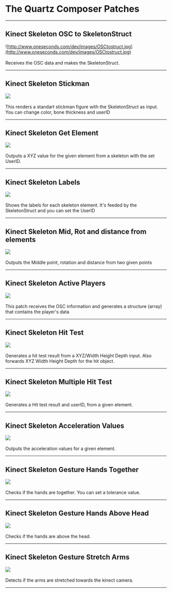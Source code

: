 # The Quartz Composer Patches #


---

## Kinect Skeleton OSC to SkeletonStruct ##
![http://www.oneseconds.com/dev/images/OSCtostruct.jpg](http://www.oneseconds.com/dev/images/OSCtostruct.jpg)
<br><br>
Receives the OSC data and makes the SkeletonStruct.<br>
<hr />
<h2>Kinect Skeleton Stickman</h2>
<img src='http://www.oneseconds.com/dev/images/stickman.jpg' />
<br><br>
This renders a standart stickman figure with the SkeletonStruct as input. You can change color, bone thickness and userID<br>
<hr />
<h2>Kinect Skeleton Get Element</h2>
<img src='http://www.oneseconds.com/dev/images/getelement.jpg' />
<br><br>
Outputs a XYZ value for the given element from a skeleton with the set UserID.<br>
<hr />
<h2>Kinect Skeleton Labels</h2>
<img src='http://www.oneseconds.com/dev/images/skeletonlabels.jpg' />
<br><br>
Shows the labels for each skeleton element. It's feeded by the SkeletonStruct and you can set the UserID<br>
<hr />
<h2>Kinect Skeleton Mid, Rot and distance from elements</h2>
<img src='http://www.oneseconds.com/dev/images/midrotwidth.jpg' />
<br><br>
Outputs the Middle point, rotation and distance from two given points<br>
<hr />
<h2>Kinect Skeleton Active Players</h2>
<img src='http://www.oneseconds.com/dev/images/activeplayers.jpg' />
<br><br>
This patch receives the OSC information and generates a structure (array) that contains the player's data<br>
<hr />
<h2>Kinect Skeleton Hit Test</h2>
<img src='http://www.oneseconds.com/dev/images/hittest.jpg' />
<br><br>
Generates a hit test result from a XYZ/Width Height Depth input. Also forwards XYZ Width Height Depth for the hit object.<br>
<hr />
<h2>Kinect Skeleton Multiple Hit Test</h2>
<img src='http://www.oneseconds.com/dev/images/multiplehit.jpg' />
<br><br>
Generates a Hit test result and userID, from a given element.<br>
<hr />
<h2>Kinect Skeleton Acceleration Values</h2>
<img src='http://www.oneseconds.com/dev/images/accelerationvalues.jpg' />
<br><br>
Outputs the acceleration values for a given element.<br>
<hr />
<h2>Kinect Skeleton Gesture Hands Together</h2>
<img src='http://www.oneseconds.com/dev/images/gesturehandstogether.jpg' />
<br><br>
Checks if the hands are together. You can set a tolerance value.<br>
<hr />
<h2>Kinect Skeleton Gesture Hands Above Head</h2>
<img src='http://www.oneseconds.com/dev/images/gesturehandsabovehead.jpg' />
<br><br>
Checks if the hands are above the head.<br>
<hr />
<h2>Kinect Skeleton Gesture Stretch Arms</h2>
<img src='http://www.oneseconds.com/dev/images/gesturestretcharms.jpg' />
<br><br>
Detects if the arms are stretched towards the kinect camera.<br>
<hr />